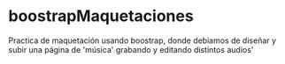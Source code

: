 # boostrapMaquetaciones
 Practica de maquetación usando boostrap, donde debiamos de diseñar y subir una página de 'música' grabando y editando distintos audios'
